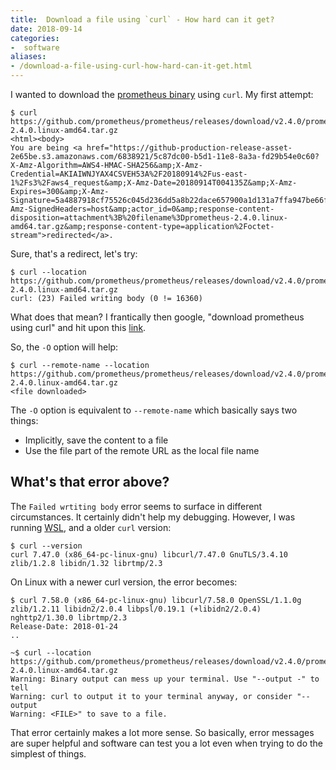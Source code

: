 ```yaml
---
title:  Download a file using `curl` - How hard can it get?
date: 2018-09-14
categories:
-  software
aliases:
- /download-a-file-using-curl-how-hard-can-it-get.html
---
```


I wanted to download the [prometheus binary](https://prometheus.io/download/) using `curl`. My first attempt:

```
$ curl https://github.com/prometheus/prometheus/releases/download/v2.4.0/prometheus-2.4.0.linux-amd64.tar.gz
<html><body>
You are being <a href="https://github-production-release-asset-2e65be.s3.amazonaws.com/6838921/5c87dc00-b5d1-11e8-8a3a-fd29b54e0c60?X-Amz-Algorithm=AWS4-HMAC-SHA256&amp;X-Amz-Credential=AKIAIWNJYAX4CSVEH53A%2F20180914%2Fus-east-1%2Fs3%2Faws4_request&amp;X-Amz-Date=20180914T004135Z&amp;X-Amz-Expires=300&amp;X-Amz-Signature=5a4887918cf75526c045d236dd5a8b22dace657900a1d131a7ffa947be66fc81&amp;X-Amz-SignedHeaders=host&amp;actor_id=0&amp;response-content-disposition=attachment%3B%20filename%3Dprometheus-2.4.0.linux-amd64.tar.gz&amp;response-content-type=application%2Foctet-stream">redirected</a>.
```

Sure, that's a redirect, let's try:

```
$ curl --location https://github.com/prometheus/prometheus/releases/download/v2.4.0/prometheus-2.4.0.linux-amd64.tar.gz
curl: (23) Failed writing body (0 != 16360)
```

What does that mean? I frantically then google, "download prometheus using curl" and hit upon this 
[link](https://www.techrepublic.com/article/how-to-install-the-prometheus-monitoring-system-on-ubuntu-16-04/).

So, the `-O` option will help:

```
$ curl --remote-name --location https://github.com/prometheus/prometheus/releases/download/v2.4.0/prometheus-2.4.0.linux-amd64.tar.gz
<file downloaded>
```

The `-O` option is equivalent to `--remote-name` which basically says two things:

- Implicitly, save the content to a file
- Use the file part of the remote URL as the local file name

## What's that error above?

The `Failed wrtiting body` error seems to surface in different circumstances. It certainly didn't help my debugging. However,
I was running [WSL](https://docs.microsoft.com/en-us/windows/wsl/install-win10), and a older `curl` version:

```
$ curl --version
curl 7.47.0 (x86_64-pc-linux-gnu) libcurl/7.47.0 GnuTLS/3.4.10 zlib/1.2.8 libidn/1.32 librtmp/2.3
```

On Linux with a newer curl version, the error becomes:

```
$ curl 7.58.0 (x86_64-pc-linux-gnu) libcurl/7.58.0 OpenSSL/1.1.0g zlib/1.2.11 libidn2/2.0.4 libpsl/0.19.1 (+libidn2/2.0.4) nghttp2/1.30.0 librtmp/2.3
Release-Date: 2018-01-24
..

~$ curl --location https://github.com/prometheus/prometheus/releases/download/v2.4.0/prometheus-2.4.0.linux-amd64.tar.gz
Warning: Binary output can mess up your terminal. Use "--output -" to tell
Warning: curl to output it to your terminal anyway, or consider "--output
Warning: <FILE>" to save to a file.
```

That error certainly makes a lot more sense. So basically, error messages are super helpful and software can test you a lot
even when trying to do the simplest of things.
